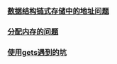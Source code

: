 ### [数据结构链式存储中的地址问题](http://vfdxvffd.github.io/NO.1数据结构链式存储中的地址问题)

### [分配内存的问题](http://vfdxvffd.github.io/分配内存的问题)

### [使用gets遇到的坑](http://vfdxvffd.github.io/使用gets遇到的坑)
